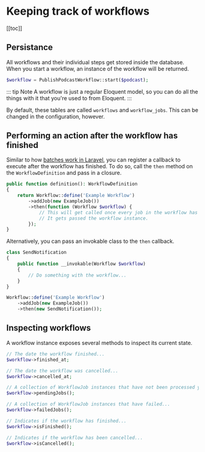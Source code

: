 # Keeping track of workflows

[[toc]]

## Persistance

All workflows and their individual steps get stored inside the database. When you start a workflow, an instance of the workflow will be returned.

```php
$workflow = PublishPodcastWorkflow::start($podcast);
```

::: tip Note
A workflow is just a regular Eloquent model, so you can do all the things with it that you're used to from Eloquent.
:::

By default, these tables are called `workflows` and `workflow_jobs`. This can be changed in the configuration, however.

## Performing an action after the workflow has finished

Similar to how [batches work in Laravel](https://laravel.com/docs/8.x/queues#dispatching-batches), you can register a callback to execute after the workflow has finished. To do so, call the `then` method on the `WorkflowDefinition` and pass in a closure.

```php
public function definition(): WorkflowDefinition
{
    return Workflow::define('Example Workflow')
        ->addJob(new ExampleJob())
        ->then(function (Workflow $workflow) {
            // This will get called once every job in the workflow has finished.
            // It gets passed the workflow instance.
        });
}
```

Alternatively, you can pass an invokable class to the `then` callback.

```php
class SendNotification
{
    public function __invokable(Workflow $workflow)
    {
        // Do something with the workflow...
    }
}

Workflow::define('Example Workflow')
    ->addJob(new ExampleJob())
    ->then(new SendNotification());

```

## Inspecting workflows

A workflow instance exposes several methods to inspect its current state.

```php
// The date the workflow finished...
$workflow->finished_at;

// The date the workflow was cancelled...
$workflow->cancelled_at;

// A collection of WorkflowJob instances that have not been processed yet...
$workflow->pendingJobs();

// A collection of WorkflowJob instances that have failed...
$workflow->failedJobs();

// Indicates if the workflow has finished...
$workflow->isFinished();

// Indicates if the workflow has been cancelled...
$workflow->isCancelled();
```
